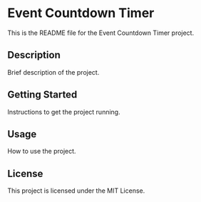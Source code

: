 # Event Countdown Timer

This is the README file for the Event Countdown Timer project.

## Description

Brief description of the project.

## Getting Started

Instructions to get the project running.

## Usage

How to use the project.

## License

This project is licensed under the MIT License.